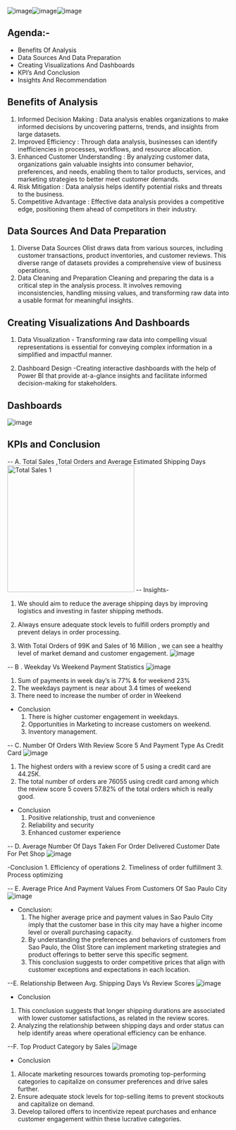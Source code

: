 ![image](https://github.com/Rahul9549/OLIST-Store-Analysis-/assets/158488879/2f39f980-0f00-4797-b2e3-c9d0e1733274)![image](https://github.com/Rahul9549/OLIST-Store-Analysis-/assets/158488879/de38265b-ed12-4160-8f3e-73c14ffc157b)![image](https://github.com/Rahul9549/OLIST-Store-Analysis-/assets/158488879/850ea4de-00e6-4cc7-a133-84274a04b343)

## Agenda:-
- Benefits Of Analysis
- Data Sources And Data Preparation
- Creating Visualizations And Dashboards
- KPI’s And Conclusion
- Insights And Recommendation

## Benefits of Analysis
1. Informed Decision Making : Data analysis enables organizations to make informed decisions by uncovering patterns, trends, and insights from large datasets.
2. Improved Efficiency : Through data analysis, businesses can identify inefficiencies in processes, workflows, and resource allocation.
3. Enhanced Customer Understanding : By analyzing customer data, organizations gain valuable insights into consumer behavior, preferences, and needs, enabling them to tailor products, services, and marketing strategies to better meet customer demands.
4. Risk Mitigation : Data analysis helps identify potential risks and threats to the business.
5. Competitive Advantage : Effective data analysis provides a competitive edge, positioning them ahead of competitors in their industry.

## Data Sources And Data Preparation
1. Diverse Data Sources
   Olist draws data from various sources, including customer transactions, product 
   inventories, and customer reviews. This diverse range of datasets provides a 
   comprehensive view of business operations.
2. Data Cleaning and Preparation
   Cleaning and preparing the data is a critical step in the analysis process. It involves 
   removing inconsistencies, handling missing values, and transforming raw data into a 
   usable format for meaningful insights.

## Creating Visualizations And Dashboards
1. Data Visualization - Transforming raw data into compelling visual representations is essential for conveying complex information in a simplified and impactful manner. 

2. Dashboard Design -Creating interactive dashboards with the help of Power BI that provide at-a-glance insights and facilitate informed decision-making for stakeholders.

## Dashboards
![image](https://github.com/Rahul9549/OLIST-Store-Analysis-/assets/158488879/9d1d751f-fa51-4d20-aee2-874f8709fe75)

## KPIs and Conclusion
-- A. Total Sales ,Total Orders and Average Estimated Shipping Days
                   <img width="288" alt="Total Sales 1" src="https://github.com/Rahul9549/OLIST-Store-Analysis-/assets/158488879/ebc2062c-6482-42af-a3cd-efa0bf0151eb">
-- Insights-
1. We should aim to reduce the average shipping days by improving logistics and investing in faster shipping methods.

2. Always ensure adequate stock levels to fulfill orders promptly and prevent delays in order processing.

3. With Total Orders of 99K and Sales of 16 Million , we can see a healthy level of market demand and customer engagement.
![image](https://github.com/Rahul9549/OLIST-Store-Analysis-/assets/158488879/4d2d6e35-12b0-43ba-b19c-997f8aa629a8)
                 



-- B . Weekday Vs Weekend Payment Statistics
                     ![image](https://github.com/Rahul9549/OLIST-Store-Analysis-/assets/158488879/7ffb96b0-6ba5-40f6-9ff9-d6bab5a95e16)
  1. Sum of payments in week day’s is 77% & for weekend 23%
  2. The weekdays payment is near about 3.4 times of weekend
  3. There need to increase the number of order in Weekend

- Conclusion
  1. There is higher customer engagement in weekdays.
  2. Opportunities in Marketing to increase customers on weekend.
  3. Inventory management.

-- C. Number Of Orders With Review Score 5 And Payment Type As Credit Card
                           ![image](https://github.com/Rahul9549/OLIST-Store-Analysis-/assets/158488879/61c5d330-be47-46ee-968c-d117aa468190)

  1. The highest orders with a review score of 5 using a credit card are 44.25K.
  2. The total number of orders are 76055 using credit card among which the review score 5 
     covers 57.82% of the total orders which is really good.

- Conclusion
   1. Positive relationship, trust and convenience 
   2. Reliability and security 
   3. Enhanced customer experience

-- D. Average Number Of Days Taken For Order Delivered Customer Date For Pet Shop
                             ![image](https://github.com/Rahul9549/OLIST-Store-Analysis-/assets/158488879/a574165a-c79c-4082-bb16-d74a85272666)


 -Conclusion
    1. Efficiency of operations
    2. Timeliness of order fulfillment
    3. Process optimizing

-- E. Average Price And Payment Values From Customers Of Sao Paulo City
                            ![image](https://github.com/Rahul9549/OLIST-Store-Analysis-/assets/158488879/6ebc49e9-e92a-4513-b997-3d0ed852a21b)

- Conclusion:
   1. The higher average price and payment values in Sao Paulo City imply that the customer 
      base in this city may have a higher income level or overall purchasing capacity.
   2. By understanding the preferences and behaviors of customers from Sao Paulo, the Olist 
      Store can implement marketing strategies and product offerings to better serve this 
      specific segment.
   3. This conclusion suggests to order competitive prices that align with customer 
      exceptions and expectations in each location.

--E. Relationship Between  Avg. Shipping Days  Vs Review Scores
                            ![image](https://github.com/Rahul9549/OLIST-Store-Analysis-/assets/158488879/782d84eb-8cc1-441a-8634-5820b97686a0)
 
- Conclusion
1. This conclusion suggests that longer shipping durations are associated with lower customer satisfactions, as related in the review scores.
2. Analyzing the relationship between shipping days and order status can help identify areas where operational efficiency can be enhance.

  --F. Top Product Category by Sales
                             ![image](https://github.com/Rahul9549/OLIST-Store-Analysis-/assets/158488879/cd3b3ce1-6b16-4260-9db5-653b6e0daae1)
- Conclusion
1. Allocate marketing resources towards promoting top-performing categories to capitalize on 
   consumer preferences and drive sales further.
2. Ensure adequate stock levels for top-selling items to prevent stockouts and capitalize on demand.
3. Develop tailored offers to incentivize repeat purchases and enhance customer engagement within these lucrative categories.
                           


                           
